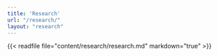 ```yaml
---
title: 'Research'
url: "/research/"
layout: "research"
---
```



{{< readfile file="content/research/research.md" markdown="true" >}}

